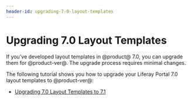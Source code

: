 ```yaml
---
header-id: upgrading-7-0-layout-templates
---
```


# Upgrading 7.0 Layout Templates

If you've developed layout templates in @product@ 7.0, you can upgrade them for
@product-ver@. The upgrade process requires minimal changes. 

The following tutorial shows you how to upgrade your Liferay Portal 7.0 layout 
templates to @product-ver@:

- [Upgrading 7.0 Layout Templates to 7.1](/docs/7-1/tutorials/-/knowledge_base/t/upgrading-7-0-layout-templates-to-7-1)
